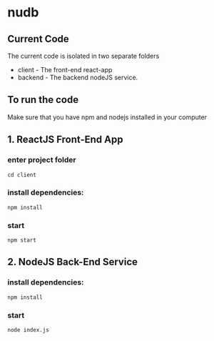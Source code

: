 # nudb

 ## Current Code
The current code is isolated in two separate folders
* client - The front-end react-app
* backend - The backend nodeJS service.

## To run the code
Make sure that you have npm and nodejs installed in your computer
## 1. ReactJS Front-End App
### enter project folder
```
cd client
```
### install dependencies:
```
npm install
```
### start
```
npm start
```
## 2. NodeJS Back-End Service
### install dependencies:
```
npm install
```

### start
```
node index.js
```
